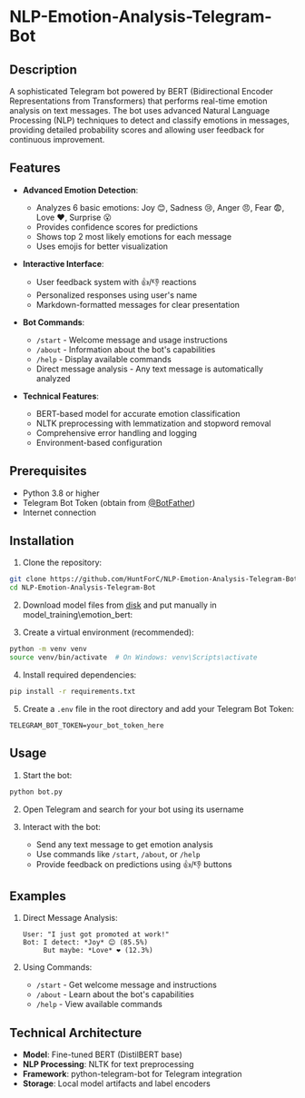 # NLP-Emotion-Analysis-Telegram-Bot

## Description

A sophisticated Telegram bot powered by BERT (Bidirectional Encoder Representations from Transformers) that performs real-time emotion analysis on text messages. The bot uses advanced Natural Language Processing (NLP) techniques to detect and classify emotions in messages, providing detailed probability scores and allowing user feedback for continuous improvement.

## Features

- **Advanced Emotion Detection**:

  - Analyzes 6 basic emotions: Joy 😊, Sadness 😢, Anger 😠, Fear 😨, Love ❤️, Surprise 😮
  - Provides confidence scores for predictions
  - Shows top 2 most likely emotions for each message
  - Uses emojis for better visualization

- **Interactive Interface**:

  - User feedback system with 👍/👎 reactions
  - Personalized responses using user's name
  - Markdown-formatted messages for clear presentation

- **Bot Commands**:

  - `/start` - Welcome message and usage instructions
  - `/about` - Information about the bot's capabilities
  - `/help` - Display available commands
  - Direct message analysis - Any text message is automatically analyzed

- **Technical Features**:
  - BERT-based model for accurate emotion classification
  - NLTK preprocessing with lemmatization and stopword removal
  - Comprehensive error handling and logging
  - Environment-based configuration

## Prerequisites

- Python 3.8 or higher
- Telegram Bot Token (obtain from [@BotFather](https://t.me/botfather))
- Internet connection

## Installation

1. Clone the repository:

```bash
git clone https://github.com/HuntForC/NLP-Emotion-Analysis-Telegram-Bot.git
cd NLP-Emotion-Analysis-Telegram-Bot
```

2. Download model files from [disk](https://disk.yandex.ru/d/JbCf3H2o0gfmNg) and put manually in model_training\emotion_bert:


3. Create a virtual environment (recommended):

```bash
python -m venv venv
source venv/bin/activate  # On Windows: venv\Scripts\activate
```

4. Install required dependencies:

```bash
pip install -r requirements.txt
```

5. Create a `.env` file in the root directory and add your Telegram Bot Token:

```
TELEGRAM_BOT_TOKEN=your_bot_token_here
```

## Usage

1. Start the bot:

```bash
python bot.py
```

2. Open Telegram and search for your bot using its username

3. Interact with the bot:
   - Send any text message to get emotion analysis
   - Use commands like `/start`, `/about`, or `/help`
   - Provide feedback on predictions using 👍/👎 buttons

## Examples

1. Direct Message Analysis:

   ```
   User: "I just got promoted at work!"
   Bot: I detect: *Joy* 😊 (85.5%)
        But maybe: *Love* ❤️ (12.3%)
   ```

2. Using Commands:
   - `/start` - Get welcome message and instructions
   - `/about` - Learn about the bot's capabilities
   - `/help` - View available commands

## Technical Architecture

- **Model**: Fine-tuned BERT (DistilBERT base)
- **NLP Processing**: NLTK for text preprocessing
- **Framework**: python-telegram-bot for Telegram integration
- **Storage**: Local model artifacts and label encoders
